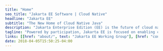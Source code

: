 ```yaml
---
title: "Home"
seo_title: "Jakarta EE Software | Cloud Native"
headline: "Jakarta EE"
subtitle: "The New Home of Cloud Native Java"
description: "Jakarta Enterprise Edition (EE) is the future of cloud native Java. Jakarta EE open source software drives cloud native innovation, modernizes enterprise applications and protects investments in Java EE."
tagline: "Powered by participation, Jakarta EE is focused on enabling community-driven collaboration and open innovation for the cloud"
links: [[href: "about/", text: "Jakarta EE Working Group"], [href: "connect/", text: "Stay Connected"]]
date: 2018-04-05T15:50:25-04:00
---
```

